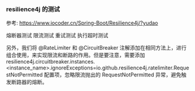 ### resilience4j 的测试

参考: https://www.iocoder.cn/Spring-Boot/Resilience4j/?yudao

熔断器测试
限流测试
重试测试
执行超时测试

另外，我们将 @RateLimiter 和 @CircuitBreaker 注解添加在相同方法上，进行组合使用，来实现限流和断路的作用。但是要注意，需要添加 resilience4j.circuitbreaker.instances.<instance_name>.ignoreExceptions=io.github.resilience4j.ratelimiter.RequestNotPermitted 配置项，忽略限流抛出的 RequestNotPermitted 异常，避免触发断路器的熔断。

